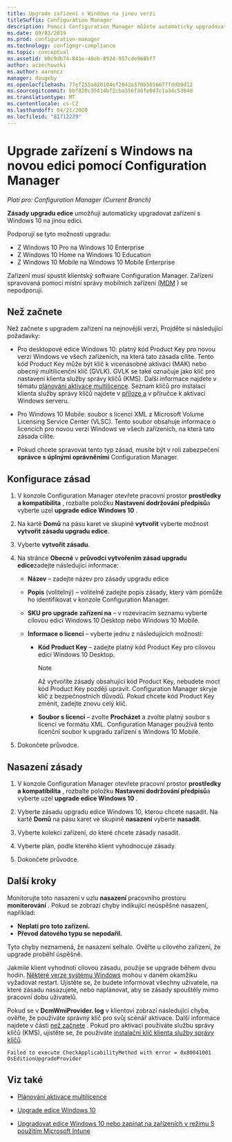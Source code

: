 ```yaml
---
title: Upgrade zařízení s Windows na jinou verzi
titleSuffix: Configuration Manager
description: Pomocí Configuration Manager můžete automaticky upgradovat zařízení s Windows 10 na jinou edici Windows.
ms.date: 09/03/2019
ms.prod: configuration-manager
ms.technology: configmgr-compliance
ms.topic: conceptual
ms.assetid: b0c9db74-841e-46eb-8924-957cde968bf7
author: aczechowski
ms.author: aaroncz
manager: dougeby
ms.openlocfilehash: 77ef255a820104ef2042a370b5056677fddb9d12
ms.sourcegitcommit: bbf820c35414bf2cba356f30fe047c1a34c5384d
ms.translationtype: MT
ms.contentlocale: cs-CZ
ms.lasthandoff: 04/21/2020
ms.locfileid: "81712229"
---
```

# <a name="upgrade-windows-devices-to-a-new-edition-with-configuration-manager"></a>Upgrade zařízení s Windows na novou edici pomocí Configuration Manager

*Platí pro: Configuration Manager (Current Branch)*

**Zásady upgradu edice** umožňují automaticky upgradovat zařízení s Windows 10 na jinou edici.

Podporují se tyto možnosti upgradu:

- Z Windows 10 Pro na Windows 10 Enterprise
- Z Windows 10 Home na Windows 10 Education
- Z Windows 10 Mobile na Windows 10 Mobile Enterprise

Zařízení musí spustit klientský software Configuration Manager. Zařízení spravovaná pomocí místní správy mobilních zařízení [(MDM](../../mdm/understand/manage-mobile-devices-with-on-premises-infrastructure.md) ) se nepodporují.

## <a name="before-you-start"></a>Než začnete

Než začnete s upgradem zařízení na nejnovější verzi, Projděte si následující požadavky:  

- Pro desktopové edice Windows 10: platný kód Product Key pro novou verzi Windows ve všech zařízeních, na která tato zásada cílíte. Tento kód Product Key může být klíč k vícenásobné aktivaci (MAK) nebo obecný multilicenční klíč (GVLK). GVLK se také označuje jako klíč pro nastavení klienta služby správy klíčů (KMS). Další informace najdete v tématu [plánování aktivace multilicence](https://docs.microsoft.com/windows/deployment/volume-activation/plan-for-volume-activation-client). Seznam klíčů pro instalaci klienta služby správy klíčů najdete v [příloze a](https://docs.microsoft.com/windows-server/get-started/kmsclientkeys) v příručce k aktivaci Windows serveru. <!--496871-->  

- Pro Windows 10 Mobile: soubor s licencí XML z Microsoft Volume Licensing Service Center (VLSC). Tento soubor obsahuje informace o licencích pro novou verzi Windows ve všech zařízeních, na která tato zásada cílíte.

- Pokud chcete spravovat tento typ zásad, musíte být v roli zabezpečení **správce s úplnými oprávněními** Configuration Manager.

## <a name="configure-the-policy"></a>Konfigurace zásad  

1. V konzole Configuration Manager otevřete pracovní prostor **prostředky a kompatibilita** , rozbalte položku **Nastavení dodržování předpisů**a vyberte uzel **upgrade edice Windows 10** .  

2. Na kartě **Domů** na pásu karet ve skupině **vytvořit** vyberte možnost **vytvořit zásadu upgradu edice**.  

3. Vyberte **vytvořit zásadu**.  

4. Na stránce **Obecné** v **průvodci vytvořením zásad upgradu edice**zadejte následující informace:  

    - **Název** – zadejte název pro zásady upgradu edice  

    - **Popis** (volitelný) – volitelně zadejte popis zásady, který vám pomůže ho identifikovat v konzole Configuration Manager.  

    - **SKU pro upgrade zařízení na** – v rozevíracím seznamu vyberte cílovou edici Windows 10 Desktop nebo Windows 10 Mobile.  

    - **Informace o licenci** – vyberte jednu z následujících možností:  

        - **Kód Product Key** – zadejte platný kód Product Key pro cílovou edici Windows 10 Desktop.  

            > [!NOTE]  
            > Až vytvoříte zásady obsahující kód Product Key, nebudete moct kód Product Key později upravit. Configuration Manager skryje klíč z bezpečnostních důvodů. Pokud chcete kód Product Key změnit, zadejte znovu celý klíč.  

        - **Soubor s licencí** – zvolte **Procházet** a zvolte platný soubor s licencí ve formátu XML. Configuration Manager používá tento licenční soubor k upgradu zařízení s Windows 10 Mobile.  

5. Dokončete průvodce.  

## <a name="deploy-the-policy"></a>Nasazení zásady  

1. V konzole Configuration Manager otevřete pracovní prostor **prostředky a kompatibilita** , rozbalte položku **Nastavení dodržování předpisů**a vyberte uzel **upgrade edice Windows 10** .  

2. Vyberte zásadu upgradu edice Windows 10, kterou chcete nasadit. Na kartě **Domů** na pásu karet ve skupině **nasazení** vyberte **nasadit**.  

3. Vyberte kolekci zařízení, do které chcete zásady nasadit.

4. Vyberte plán, podle kterého klient vyhodnocuje zásady.

5. Dokončete průvodce.

## <a name="next-steps"></a>Další kroky

Monitorujte toto nasazení v uzlu **nasazení** pracovního prostoru **monitorování** . Pokud se zobrazí chyby indikující neúspěšné nasazení, například:

- **Neplatí pro toto zařízení.**
- **Převod datového typu se nepodařil.**

Tyto chyby neznamená, že nasazení selhalo. Ověřte u cílového zařízení, že upgrade proběhl úspěšně.

Jakmile klient vyhodnotí cílovou zásadu, použije se upgrade během dvou hodin. [Některé verze systému Windows](https://docs.microsoft.com/windows/deployment/upgrade/windows-10-edition-upgrades) mohou v daném okamžiku vyžadovat restart. Ujistěte se, že budete informovat všechny uživatele, na které zásadu nasazujete, nebo naplánovat, aby se zásady spouštěly mimo pracovní dobu uživatelů.

Pokud se v **DcmWmiProvider. log** v klientovi zobrazí následující chyba, ověřte, že používáte správný klíč pro svůj scénář aktivace. Další informace najdete v části [než začnete](#before-you-start) . Pokud pro aktivaci používáte službu správy klíčů (KMS), ujistěte se, že používáte [instalační klíč klienta služby správy klíčů](https://docs.microsoft.com/windows-server/get-started/kmsclientkeys).  <!-- 496871 -->

`Failed to execute CheckApplicabilityMethod with error = 0x80041001 OsEditionUpgradeProvider`

## <a name="see-also"></a>Viz také

- [Plánování aktivace multilicence](https://docs.microsoft.com/windows/deployment/volume-activation/plan-for-volume-activation-client)

- [Upgrade edice Windows 10](https://docs.microsoft.com/windows/deployment/upgrade/windows-10-edition-upgrades)

- [Upgradovat edice Windows 10 nebo zapínat na zařízeních v režimu S použitím Microsoft Intune](https://docs.microsoft.com/intune/edition-upgrade-configure-windows-10)
